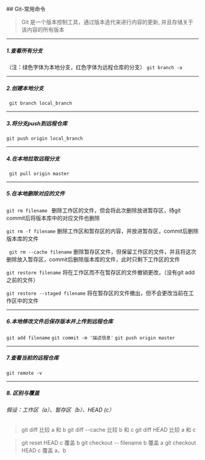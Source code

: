 ﻿﻿## Git-常用命令

> Git 是一个版本控制工具，通过版本迭代来进行内容的更新,
> 并且存储关于该内容的所有版本

***
##### 1.查看所有分支
（注：绿色字体为本地分支，红色字体为远程仓库的分支）
``` git branch -a ```
***
##### 2.创建本地分支
``` git branch local_branch```
***
##### 3.将分支push到远程仓库
```git push origin local_branch ```
***
##### 4.在本地拉取远程分支
``` git pull origin master```
***
##### 5.在本地删除对应的文件

```git rm filename ```
删除工作区的文件，但会将此次删除放进暂存区，待git commit后将版本库中的对应文件也删除

``` git rm -f filename ```
删除工作区和暂存区的内容，并放进暂存区，commit后删除版本库的文件

``` git rm --cache filename```
删除暂存区文件，但保留工作区的文件，并且将这次删除放入暂存区，commit后删除版本库的文件，此时只剩下工作区的文件

``` git restore filename ```
将在工作区而不在暂存区的文件撤销更改，（没有git add之前的文件）

``` git restore --staged filename ```
将在暂存区的文件撤出，但不会更改当前在工作区中的文件

***
##### 6.本地修改文件后保存版本并上传到远程仓库

``` git add filename ```
``` git commit -m '描述信息' ```
``` git push origin master ```

***

##### 7.查看当前的远程仓库

``` git remote -v ```

***

##### 8. 区别与覆盖

###### 假设：工作区（a）、暂存区（b）、HEAD (c）

> git diff		    	 			比较 a 和 b
> git diff --cache 			比较 b 和 c
> git diff  HEAD        		比较 a 和 c	

> git reset HEAD						c 覆盖 b
> git checkout --  filename 		b 覆盖 a
> git checkout HEAD 				c 覆盖 a，b	
